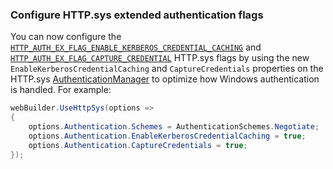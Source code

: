 ### Configure HTTP.sys extended authentication flags

You can now configure the [`HTTP_AUTH_EX_FLAG_ENABLE_KERBEROS_CREDENTIAL_CACHING`](/windows/win32/api/http/ns-http-http_server_authentication_info) and [`HTTP_AUTH_EX_FLAG_CAPTURE_CREDENTIAL`](/windows/win32/api/http/ns-http-http_server_authentication_info) HTTP.sys flags by using the new `EnableKerberosCredentialCaching` and `CaptureCredentials` properties on the HTTP.sys [AuthenticationManager](/dotnet/api/microsoft.aspnetcore.server.httpsys.authenticationmanager) to optimize how Windows authentication is handled. For example:

```csharp
webBuilder.UseHttpSys(options =>
{
    options.Authentication.Schemes = AuthenticationSchemes.Negotiate;
    options.Authentication.EnableKerberosCredentialCaching = true;
    options.Authentication.CaptureCredentials = true;
});
```
